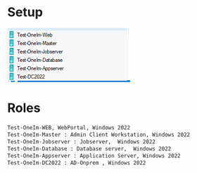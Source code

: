 
# Setup
![VmSetup](https://github.com/fardinbarashi/Howto/blob/main/One%20-%20Identity%20Manager/Images/VMSetup.png)

<!-- ROLES -->
# Roles
```
Test-OneIm-WEB, WebPortal, Windows 2022
Test-OneIm-Master : Admin Client Workstation, Windows 2022
Test-OneIm-Jobserver : Jobserver,  Windows 2022
Test-OneIm-Database : Database server,  Windows 2022
Test-OneIm-Appserver : Application Server, Windows 2022
Test-OneIm-DC2022 : AD-Onprem , Windows 2022
```